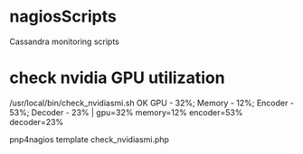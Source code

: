 # nagiosScripts
Cassandra monitoring scripts

# check nvidia GPU utilization

  /usr/local/bin/check_nvidiasmi.sh
  OK GPU - 32%; Memory - 12%; Encoder - 53%; Decoder - 23% | gpu=32% memory=12% encoder=53% decoder=23%

pnp4nagios template
check_nvidiasmi.php
